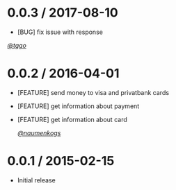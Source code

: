 # 0.0.3 / 2017-08-10
*   [BUG] fix issue with response

   *[@tggo](https://github.com/tggo)*
   
# 0.0.2 / 2016-04-01
*   [FEATURE] send money to visa and privatbank cards
*   [FEATURE] get information about payment
*   [FEATURE] get information about card

    *[@naumenkogs](https://github.com/naumenkogs)*

# 0.0.1 / 2015-02-15
*   Initial release
